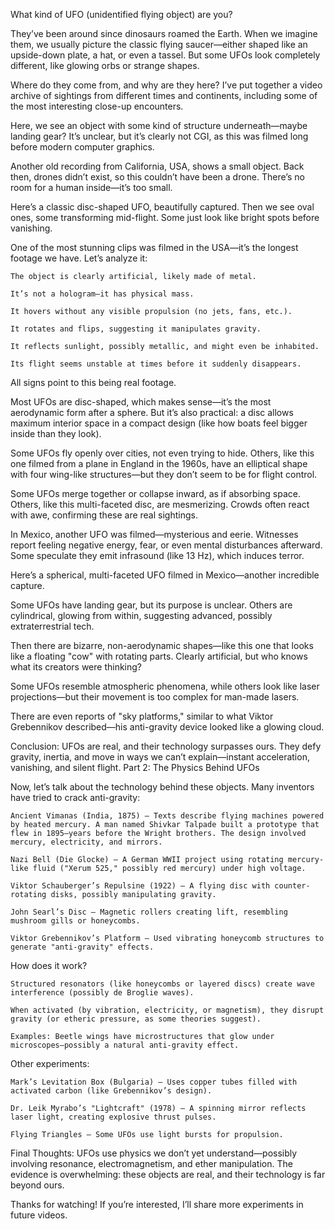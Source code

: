 What kind of UFO (unidentified flying object) are you?

They’ve been around since dinosaurs roamed the Earth. When we imagine them, we usually picture the classic flying saucer—either shaped like an upside-down plate, a hat, or even a tassel. But some UFOs look completely different, like glowing orbs or strange shapes.

Where do they come from, and why are they here? I’ve put together a video archive of sightings from different times and continents, including some of the most interesting close-up encounters.

Here, we see an object with some kind of structure underneath—maybe landing gear? It’s unclear, but it’s clearly not CGI, as this was filmed long before modern computer graphics.

Another old recording from California, USA, shows a small object. Back then, drones didn’t exist, so this couldn’t have been a drone. There’s no room for a human inside—it’s too small.

Here’s a classic disc-shaped UFO, beautifully captured. Then we see oval ones, some transforming mid-flight. Some just look like bright spots before vanishing.

One of the most stunning clips was filmed in the USA—it’s the longest footage we have. Let’s analyze it:

    The object is clearly artificial, likely made of metal.

    It’s not a hologram—it has physical mass.

    It hovers without any visible propulsion (no jets, fans, etc.).

    It rotates and flips, suggesting it manipulates gravity.

    It reflects sunlight, possibly metallic, and might even be inhabited.

    Its flight seems unstable at times before it suddenly disappears.

All signs point to this being real footage.

Most UFOs are disc-shaped, which makes sense—it’s the most aerodynamic form after a sphere. But it’s also practical: a disc allows maximum interior space in a compact design (like how boats feel bigger inside than they look).

Some UFOs fly openly over cities, not even trying to hide. Others, like this one filmed from a plane in England in the 1960s, have an elliptical shape with four wing-like structures—but they don’t seem to be for flight control.

Some UFOs merge together or collapse inward, as if absorbing space. Others, like this multi-faceted disc, are mesmerizing. Crowds often react with awe, confirming these are real sightings.

In Mexico, another UFO was filmed—mysterious and eerie. Witnesses report feeling negative energy, fear, or even mental disturbances afterward. Some speculate they emit infrasound (like 13 Hz), which induces terror.

Here’s a spherical, multi-faceted UFO filmed in Mexico—another incredible capture.

Some UFOs have landing gear, but its purpose is unclear. Others are cylindrical, glowing from within, suggesting advanced, possibly extraterrestrial tech.

Then there are bizarre, non-aerodynamic shapes—like this one that looks like a floating "cow" with rotating parts. Clearly artificial, but who knows what its creators were thinking?

Some UFOs resemble atmospheric phenomena, while others look like laser projections—but their movement is too complex for man-made lasers.

There are even reports of "sky platforms," similar to what Viktor Grebennikov described—his anti-gravity device looked like a glowing cloud.

Conclusion: UFOs are real, and their technology surpasses ours. They defy gravity, inertia, and move in ways we can’t explain—instant acceleration, vanishing, and silent flight.
Part 2: The Physics Behind UFOs

Now, let’s talk about the technology behind these objects. Many inventors have tried to crack anti-gravity:

    Ancient Vimanas (India, 1875) – Texts describe flying machines powered by heated mercury. A man named Shivkar Talpade built a prototype that flew in 1895—years before the Wright brothers. The design involved mercury, electricity, and mirrors.

    Nazi Bell (Die Glocke) – A German WWII project using rotating mercury-like fluid ("Xerum 525," possibly red mercury) under high voltage.

    Viktor Schauberger’s Repulsine (1922) – A flying disc with counter-rotating disks, possibly manipulating gravity.

    John Searl’s Disc – Magnetic rollers creating lift, resembling mushroom gills or honeycombs.

    Viktor Grebennikov’s Platform – Used vibrating honeycomb structures to generate "anti-gravity" effects.

How does it work?

    Structured resonators (like honeycombs or layered discs) create wave interference (possibly de Broglie waves).

    When activated (by vibration, electricity, or magnetism), they disrupt gravity (or etheric pressure, as some theories suggest).

    Examples: Beetle wings have microstructures that glow under microscopes—possibly a natural anti-gravity effect.

Other experiments:

    Mark’s Levitation Box (Bulgaria) – Uses copper tubes filled with activated carbon (like Grebennikov’s design).

    Dr. Leik Myrabo’s "Lightcraft" (1978) – A spinning mirror reflects laser light, creating explosive thrust pulses.

    Flying Triangles – Some UFOs use light bursts for propulsion.

Final Thoughts:
UFOs use physics we don’t yet understand—possibly involving resonance, electromagnetism, and ether manipulation. The evidence is overwhelming: these objects are real, and their technology is far beyond ours.

Thanks for watching! If you’re interested, I’ll share more experiments in future videos.